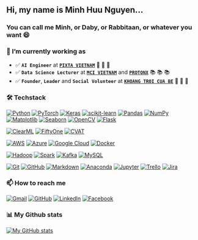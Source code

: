 ## Hi, my name is Minh Huu Nguyen...
### You can call me Minh, or Daby, or Rabbitaan, or whatever you want 😄

### 🌱 I’m currently working as
- ✅ **`AI Engineer`** at [**`PIXTA VIETNAM`**](https://pixta.vn/) 🤖 🤖 🤖
- ✅ **`Data Science Lecturer`** at [**`MCI VIETNAM`**](https://mcivietnam.com/) and [**`PROTONX`**](https://protonx.io/) 📚 📚 📚
- ✅ **`Founder`**, **`Leader`** and **`Social Volunteer`** at [**`KHOANG TROI CUA BE`**](http://khoangtroicuabe.org/) 🚀 🚀 🚀


### 🛠️ Techstack
[![Python](https://img.shields.io/badge/Python-3776AB?logo=python&style=flat-square&logoColor=white)](https://www.python.org/)
[![PyTorch](https://img.shields.io/badge/PyTorch-EE4C2C?logo=pytorch&style=flat-square&logoColor=white)](https://pytorch.org/)
[![Keras](https://img.shields.io/badge/Keras-D00000?logo=keras&style=flat-square&logoColor=white)](https://github.com/keras-team/keras)
[![scikit-learn](https://img.shields.io/badge/scikit--learn-F7931E?logo=scikit-learn&style=flat-square&logoColor=white)](https://scikit-learn.org/stable/)
[![Pandas](https://img.shields.io/badge/Pandas-150458?logo=pandas&style=flat-square&logoColor=white)](https://pandas.pydata.org/)
[![NumPy](https://img.shields.io/badge/NumPy-013243?logo=numpy&style=flat-square&logoColor=white)](https://numpy.org/)
[![Matplotlib](https://img.shields.io/badge/Matplotlib-3776AB?logo=python&style=flat-square&logoColor=white)](https://matplotlib.org/)
[![Seaborn](https://img.shields.io/badge/Seaborn-379F7A?logo=python&style=flat-square&logoColor=white)](https://seaborn.pydata.org/)
[![OpenCV](https://img.shields.io/badge/OpenCV-5C3EE8?logo=opencv&style=flat-square&logoColor=white)](https://opencv.org/)
[![Flask](https://img.shields.io/badge/Flask-000000?logo=flask&style=flat-square&logoColor=white)](https://flask.palletsprojects.com/)

[![ClearML](https://img.shields.io/badge/ClearML-00AEEF?logo=clearml&style=flat-square)](https://allegro.ai/clearml/)
[![FiftyOne](https://img.shields.io/badge/FiftyOne-000000?logo=fiftyone&style=flat-square)](https://voxel51.com/fiftyone/)
[![CVAT](https://img.shields.io/badge/CVAT-00AEEF?logo=cvat&style=flat-square)](https://github.com/openvinotoolkit/cvat)

[![AWS](https://img.shields.io/badge/AWS-232F3E?logo=amazon-aws&style=flat-square&logoColor=white)](https://aws.amazon.com/)
[![Azure](https://img.shields.io/badge/Azure-0089D6?logo=microsoft-azure&style=flat-square&logoColor=white)](https://azure.microsoft.com/)
[![Google Cloud](https://img.shields.io/badge/Google_Cloud-4285F4?logo=google-cloud&style=flat-square&logoColor=white)](https://cloud.google.com/)
[![Docker](https://img.shields.io/badge/Docker-2496ED?logo=docker&style=flat-square&logoColor=white)](https://www.docker.com/)

[![Hadoop](https://img.shields.io/badge/Hadoop-FF6525?logo=apache-hadoop&style=flat-square&logoColor=white)](https://hadoop.apache.org/)
[![Spark](https://img.shields.io/badge/Apache_Spark-E25A1C?logo=apache-spark&style=flat-square&logoColor=white)](https://spark.apache.org/)
[![Kafka](https://img.shields.io/badge/Apache_Kafka-231F20?logo=apache-kafka&style=flat-square&logoColor=white)](https://kafka.apache.org/)
[![MySQL](https://img.shields.io/badge/MySQL-4479A1?logo=mysql&style=flat-square&logoColor=white)](https://www.mysql.com/)

[![Git](https://img.shields.io/badge/Git-F05032?logo=git&style=flat-square&logoColor=white)](https://git-scm.com/)
[![GitHub](https://img.shields.io/badge/GitHub-181717?logo=github&style=flat-square&logoColor=white)](https://github.com/)
[![Markdown](https://img.shields.io/badge/Markdown-000000?logo=markdown&style=flat-square&logoColor=white)](https://www.markdownguide.org/)
[![Anaconda](https://img.shields.io/badge/Anaconda-44A833?logo=anaconda&style=flat-square&logoColor=white)](https://www.anaconda.com/)
[![Jupyter](https://img.shields.io/badge/Jupyter-F37626?logo=jupyter&style=flat-square&logoColor=white)](https://jupyter.org/)
[![Trello](https://img.shields.io/badge/Trello-0079BF?logo=trello&style=flat-square&logoColor=white)](https://trello.com/)
[![Jira](https://img.shields.io/badge/Jira-0052CC?logo=jira&style=flat-square&logoColor=white)](https://www.atlassian.com/software/jira)


### 📫 How to reach me
<!-- https://img.shields.io/badge/ + "<BRAND_NAME>-<COLOR_CODE>?logo=<BRAND_NAME>"-->

[![Gmail](https://img.shields.io/badge/Gmail-white?logo=gmail)](mailto:minhhuunguyen1511@gmail)
[![GitHub](https://img.shields.io/badge/GitHub-black?logo=github)](https://github.com/MinhHuuNguyen)
[![LinkedIn](https://img.shields.io/badge/LinkedIn-0077b5?logo=linkedin)](https://github.com/MinhHuuNguyen)
[![Facebook](https://img.shields.io/badge/Facebook-1877F2?logo=facebook)](https://www.facebook.com/minhhuunguyen1511/)


### 📊 My Github stats
<!-- https://github.com/anuraghazra/github-readme-stats -->

[![My GitHub stats](https://github-readme-stats.vercel.app/api?username=minhhuunguyen&show=reviews,prs_merged,prs_merged_percentage&show_icons=true&theme=radical&hide_title=true&include_all_commits=true&line_height=30)](https://github.com/anuraghazra/github-readme-stats)


<!-- Reference:
https://github.com/coreybutler/coreybutler/blob/master/README.md
https://github.com/honghanhh/honghanhh/blob/master/README.md -->
